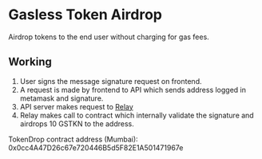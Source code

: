 # Gasless Token Airdrop

Airdrop tokens to the end user without charging for gas fees.

## Working

1. User signs the message signature request on frontend.
2. A request is made by frontend to API which sends address logged in metamask and signature.
3. API server makes request to [Relay](https://docs.openzeppelin.com/defender/relay)
4. Relay makes call to contract which internally validate the signature and airdrops 10 GSTKN to the address.

TokenDrop contract address (Mumbai): 0x0cc4A47D26c67e720446B5d5F82E1A501471967e
